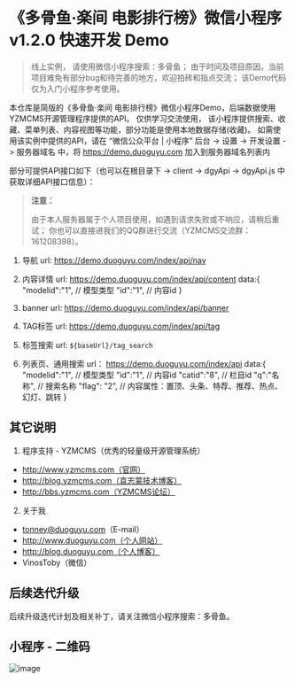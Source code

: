 # 《多骨鱼·楽间 电影排行榜》微信小程序 v1.2.0 快速开发 Demo

  > 线上实例， 请使用微信小程序搜索：多骨鱼；
  > 由于时间及项目原因，当前项目难免有部分bug和待完善的地方，欢迎拍砖和指点交流；
  > 该Demo代码仅为入门小程序参考使用。

  本仓库是简版的《多骨鱼·楽间 电影排行榜》微信小程序Demo，后端数据使用YZMCMS开源管理程序提供的API。
  仅供学习交流使用，
  该小程序提供搜索、收藏、菜单列表、内容视图等功能，部分功能是使用本地数据存储(收藏)。
  如需使用该实例中提供的API，请在 “微信公众平台 | 小程序” 后台 -> 设置 -> 开发设置 -> 服务器域名 中，将 https://demo.duoguyu.com 加入到服务器域名列表内
  
  部分可提供API接口如下（也可以在根目录下 -> client -> dgyApi -> dgyApi.js 中获取详细API接口信息）：
  > **注意：**
  >
  > 由于本人服务器属于个人项目使用，如遇到请求失败或不响应，请稍后重试；
  > 你也可以直接进我们的QQ群进行交流（YZMCMS交流群：161208398）。

  1. 导航
    url: https://demo.duoguyu.com/index/api/nav

  2. 内容详情
    url: https://demo.duoguyu.com/index/api/content
    data:{ 
      "modelid":"1", // 模型类型
      "id":"1", // 内容id
    }

  3. banner
    url: https://demo.duoguyu.com/index/api/banner

  4. TAG标签
    url: https://demo.duoguyu.com/index/api/tag

  5. 标签搜索
    url: `${baseUrl}/tag_search`

  6. 列表页、通用搜索
    url： https://demo.duoguyu.com/index/api
    data:{ 
      "modelid":"1", // 模型类型
      "id":"1", // 内容id
      "catid":"8", // 栏目id
      "q":"名称", // 搜索名称
      "flag": "2", // 内容属性：置顶、头条、特荐、推荐、热点、幻灯、跳转
    }

## 其它说明

1. 程序支持 - YZMCMS（优秀的轻量级开源管理系统）
  - http://www.yzmcms.com（官网）
  - http://blog.yzmcms.com（袁志蒙技术博客）
  - http://bbs.yzmcms.com（YZMCMS论坛）

2. 关于我
  - tonney@duoguyu.com（E-mail）
  - http://www.duoguyu.com（个人网站）
  - http://blog.duoguyu.com（个人博客）
  - VinosToby（微信）

## 后续迭代升级
  
  后续升级迭代计划及相关补丁，请关注微信小程序搜索：多骨鱼。

## 小程序 - 二维码
![image](http://www.duoguyu.com/dist/weChat/gh_07f5145fa318_258.jpg)
  
  
